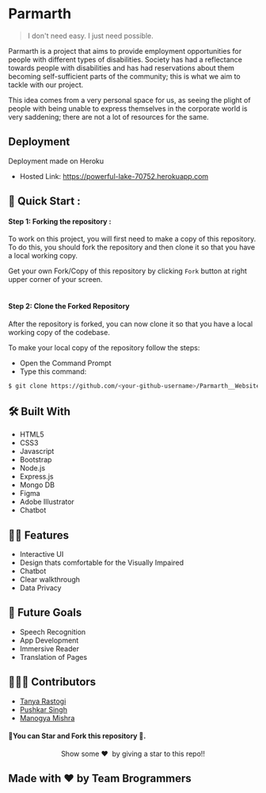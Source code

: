 # Parmarth 
> I don't need easy. I just need possible.
 
Parmarth is a project that aims to provide employment opportunities for people with different types of disabilities. Society has had a reflectance towards people with disabilities and has had reservations about them becoming self-sufficient parts of the community; this is what we aim to tackle with our project.

This idea comes from a very personal space for us, as seeing the plight of people with being unable to express themselves in the corporate world is very saddening; there are not a lot of resources for the same.
<br>

## Deployment

Deployment made on Heroku

- Hosted Link: https://powerful-lake-70752.herokuapp.com


## 🚀 Quick Start :

#### Step 1: Forking the repository :

To work on this project, you will first need to make a copy of this repository. To do this, you should fork the repository and then clone it so that you have a local working copy.

Get your own Fork/Copy of this repository by clicking `Fork` button at right upper corner of your screen.<br><br>

#### Step 2: Clone the Forked Repository

After the repository is forked, you can now clone it so that you have a local working copy of the codebase.

To make your local copy of the repository follow the steps:
- Open the Command Prompt
- Type this command:
  
```bash
$ git clone https://github.com/<your-github-username>/Parmarth__Website
```

## 🛠️ Built With
- HTML5
- CSS3
- Javascript
- Bootstrap
- Node.js
- Express.js
- Mongo DB
- Figma
- Adobe Illustrator
- Chatbot


## 💪🏻 Features
- Interactive UI
- Design thats comfortable for the Visually Impaired 
- Chatbot
- Clear walkthrough
- Data Privacy 


## 🚀 Future Goals
- Speech Recognition
- App Development
- Immersive Reader
- Translation of Pages 


## 🙋🏻‍♂️ Contributors
* [Tanya Rastogi](https://github.com/iamtanya-22)
* [Pushkar Singh](https://github.com/Pushkar03)
* [Manogya Mishra](https://github.com/mayankdhnkr)



#### 🌟You can Star and Fork this repository 🌟.
<p align="center">Show some ❤️&nbsp; by giving a star to this repo!!</p>

## Made with ❤️ by Team Brogrammers
